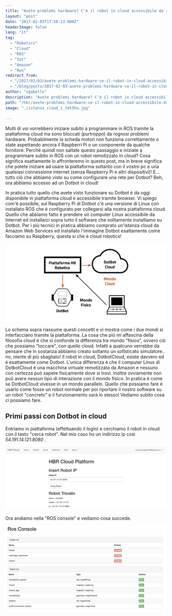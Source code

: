 ```yaml
---
title: "Avete problemi hardware? C'è il robot in cloud accessibile da remoto tramite il vostro PC o cellulare"
layout: "post"
date: "2017-02-03T17:58:13.000Z"
headerImage: false
lang: "it"
tag:
  - "Robotics"
  - "Cloud"
  - "ROS"
  - "Iot"
  - "Amazon"
  - "Aws"
redirect_from:
  - "/2017/02/03/avete-problemi-hardware-ce-il-robot-in-cloud-accessibile-da-remoto-tramite-il-vostro-pc-o-cellulare/"
  - "/blog/posts/2017-02-03-avete-problemi-hardware-ce-il-robot-in-cloud-accessibile-da-remoto-tramite-il-vostro-pc-o-cellulare"
author: "sgabello"
description: "Avete problemi hardware? C'è il robot in cloud accessibile da remoto tramite il vostro PC o cellulare"
path: "/hbr/avete-problemi-hardware-ce-il-robot-in-cloud-accessibile-da-remoto-tramite-il-vostro-pc-o-cellulare/"
image: "./istanza_cloud_1_tdt5ho.jpg"

---
```


Molti di voi vorrebbero iniziare subito a programmare in ROS tramite la piattaforma cloud ma sono bloccati (purtroppo) da rognosi problemi hardware. Probabilmente la scheda motori non funziona correttamente o state aspettando ancora il Raspberri Pi o un componente da qualche fornitore. Perchè quindi non saltate questo passaggio e iniziate a programmare subito in ROS con un robot remotizzato in cloud? Cosa significa esattamente lo affronteremo in questo post, ma in breve significa che potete iniziare ad usare la piattaforma soltanto con il vostro pc e una qualsiasi connessione internet (senza Raspberry Pi e altri dispositivi)! E... tutto ciò che abbiamo visto su come configurare una rete per Dotbot? Beh, ora abbiamo accesso ad un Dotbot in cloud!

In pratica tutto quello che avete visto funzionare su Dotbot è da oggi disponibile in piattaforma cloud e accessibile tramite browser. Vi spiego com'è possibile, sul Raspberry Pi di Dotbot c'è una versione di Linux con installato ROS che è configurato per collegarsi alla nostra piattaforma cloud. Quello che abbiamo fatto è prendere un computer Linux accessibile da Internet ed installarci sopra tutto il software che solitamente installiamo su Dotbot. Per i più tecnici in pratica abbiamo comprato un'istanza cloud da Amazon Web Services ed installato l'immagine Dotbot esattamente come facciamo su Raspberry, questa si che è cloud robotics!

![cloud robotics amazon](./istanza_cloud_1_tdt5ho.jpg)

Lo schema sopra riassume questi concetti e vi mostra come i due mondi si interfacciano tramite la piattaforma. La cosa che più mi affascina della filosofia cloud è che si confonde la differenza tra mondo "fisico", ovvero ciò che possiamo "toccare", con quello cloud. Infatti a qualcuno verrebbe da pensare che in sostanza abbiamo creato soltanto un sofisticato simulatore.. no, niente di più sbagliato! Il robot in cloud, DotbotCloud, esiste davvero ed è esattamente come Dotbot. L'unica differenza è che il computer Linux di DotbotCloud è una macchina virtuale remotizzata da Amazon e nessuno con certezza può sapere fisicamente dove si trovi. Inoltre ovviamente non può avere nessun tipo di interazione con il mondo fisico. In pratica è come se DotbotCloud vivesse in un mondo parallelo. Quello che possiamo fare è usarlo come fosse un robot normale per poi riportare il nostro software su un robot "concreto" e il funzionamento sarà lo stesso! Vediamo subito cosa ci possiamo fare.

## Primi passi con Dotbot in cloud

Entriamo in piattaforma (effettuando il login) e cerchiamo il robot in cloud con il tasto "cerca robot". Nel mio caso ho un indirizzo ip così _54.191.14.121:8080_ .

![cloud robotics](./Schermata_2017-02-03_alle_18.07.33_blhaox.png)

Ora andiamo nella "ROS console" e vediamo cosa succede.

![ros cloud](./Schermata_2017-02-03_alle_18.52.51_fags1l.png)
